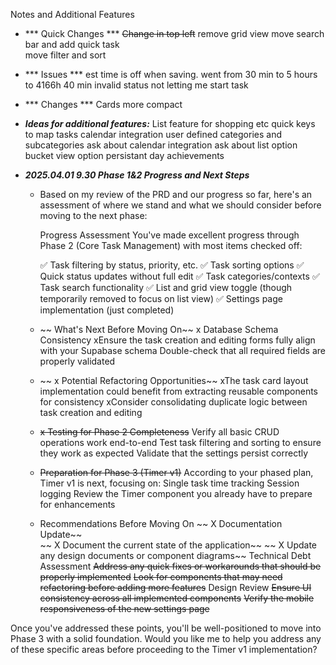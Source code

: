Notes and Additional Features

- *** Quick Changes ***
 ~~Change in top left~~ 
 remove grid view
 move search bar and add quick task     
 move filter and sort

- *** Issues ***
 est time is off when saving. went from 30 min to 5 hours to 4166h 40 min
 invalid status not letting me start task

- *** Changes ***
 Cards more compact

- ***Ideas for additional features:***
 List feature for shopping etc
 quick keys to map tasks
 calendar integration
 user defined categories and subcategories
  ask about calendar integration
 ask about list option
 bucket view option
 persistant day achievements


- ***2025.04.01 9.30 Phase 1&2 Progress and Next Steps***

    - Based on my review of the PRD and our progress so far, here's an assessment of where we stand and what we should consider before moving to the next phase:

        Progress Assessment
        You've made excellent progress through Phase 2 (Core Task Management) with most items checked off:

        ✅ Task filtering by status, priority, etc.
        ✅ Task sorting options
        ✅ Quick status updates without full edit
        ✅ Task categories/contexts
        ✅ Task search functionality
        ✅ List and grid view toggle (though temporarily removed to focus on list view)
    ✅ Settings page implementation (just completed)

    - ~~ What's Next Before Moving On~~
        x Database Schema Consistency
        xEnsure the task creation and editing forms fully align with your Supabase schema
    Double-check that all required fields are properly validated

    - ~~ x Potential Refactoring Opportunities~~
        xThe task card layout implementation could benefit from extracting reusable components for consistency
        xConsider consolidating duplicate logic between task creation and editing

    - ~~x Testing for Phase 2 Completeness~~
    Verify all basic CRUD operations work end-to-end
    Test task filtering and sorting to ensure they work as expected
    Validate that the settings persist correctly

    - ~~Preparation for Phase 3 (Timer v1)~~
    According to your phased plan, Timer v1 is next, focusing on:
    Single task time tracking
    Session logging
    Review the Timer component you already have to prepare for enhancements

    - Recommendations Before Moving On
    ~~  X Documentation Update~~    
    ~~    X Document the current state of the application~~
    ~~    X Update any design documents or component diagrams~~
Technical Debt Assessment
     ~~Address any quick fixes or workarounds that should be properly implemented~~
     ~~Look for components that may need refactoring before adding more features~~
Design Review
     ~~Ensure UI consistency across all implemented components~~
    ~~Verify the mobile responsiveness of the new settings page~~

Once you've addressed these points, you'll be well-positioned to move into Phase 3 with a solid foundation. Would you like me to help you address any of these specific areas before proceeding to the Timer v1 implementation?